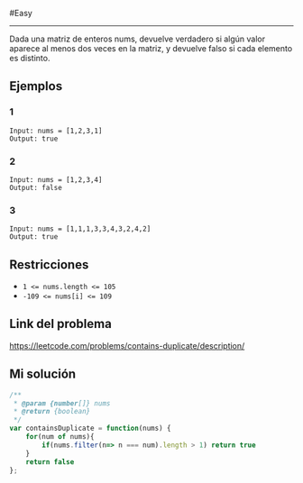 #Easy 
___
Dada una matriz de enteros nums, devuelve verdadero si algún valor aparece al menos dos veces en la matriz, y devuelve falso si cada elemento es distinto.
## Ejemplos
### 1

```
Input: nums = [1,2,3,1]
Output: true
```
### 2

```
Input: nums = [1,2,3,4]
Output: false
```
### 3

```
Input: nums = [1,1,1,3,3,4,3,2,4,2]
Output: true
```
## Restricciones

- `1 <= nums.length <= 105`
- `-109 <= nums[i] <= 109`
## Link del problema

https://leetcode.com/problems/contains-duplicate/description/
## Mi solución

```js
/**
 * @param {number[]} nums
 * @return {boolean}
 */
var containsDuplicate = function(nums) {
    for(num of nums){
        if(nums.filter(n=> n === num).length > 1) return true
    }
    return false
};
```
